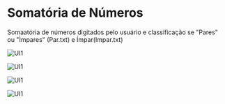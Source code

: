 # Somatória de Números
Somaatória de números digitados pelo usuário e classificação se "Pares" ou "Ìmpares" (Par.txt) e Ímpar(Impar.txt)



![UI1](https://github.com/fellipespfc/UIPath3/blob/main/Fotos/1.JPG)


![UI1](https://github.com/fellipespfc/UIPath3/blob/main/Fotos/2.JPG)


![UI1](https://github.com/fellipespfc/UIPath3/blob/main/Fotos/3.JPG)



![UI1](https://github.com/fellipespfc/UIPath3/blob/main/Fotos/4.JPG)
